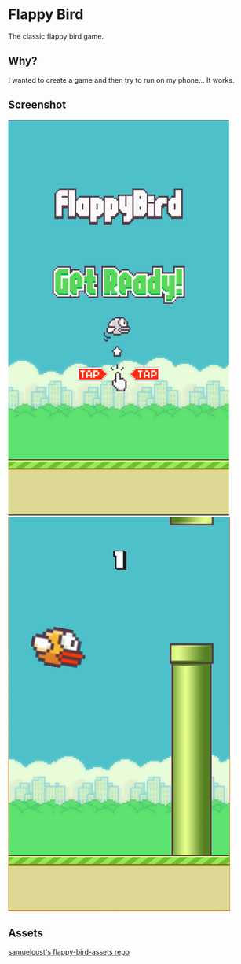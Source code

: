 # Flappy Bird
The classic flappy bird game.

## Why?
I wanted to create a game and then try to run on my phone...
It works.

## Screenshot
![menu](screenshots/menu.png)
![game](screenshots/game.png)

## Assets
[samuelcust's flappy-bird-assets repo](https://github.com/samuelcust/flappy-bird-assets)

